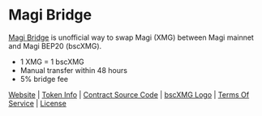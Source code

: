 # Magi Bridge
[Magi Bridge](https://bit.ly/MagiBridge) is unofficial way to swap Magi (XMG) between Magi mainnet and Magi BEP20 (bscXMG).

- 1 XMG = 1 bscXMG
- Manual transfer within 48 hours
- 5% bridge fee

[Website](https://bit.ly/MagiBridge) | [Token Info](https://bit.ly/34sfd8v) | [Contract Source Code](https://github.com/MagiBridge/MagiBridge/blob/main/Contract%20Source%20Code) | [bscXMG Logo](https://github.com/MagiBridge/MagiBridge/blob/main/bscXMG%20Logo.png) | [Terms Of Service](https://github.com/MagiBridge/MagiBridge/blob/main/Magi%20Bridge%20TOS.pdf) | [License](https://github.com/MagiBridge/MagiBridge/blob/main/LICENSE)
